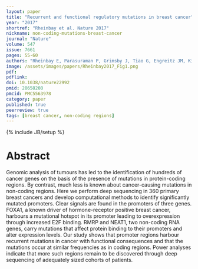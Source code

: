 ```yaml
---
layout: paper
title: "Recurrent and functional regulatory mutations in breast cancer"
year: "2017"
shortref: "Rheinbay et al. Nature 2017"
nickname: non-coding-mutations-breast-cancer
journal: "Nature"
volume: 547
issue: 7661
pages: 55-60
authors: "Rheinbay E, Parasuraman P, Grimsby J, Tiao G, Engreitz JM, Kim J, Lawrence MS, Taylor-Weiner A, Rodriguez-Cuevas S, Rosenberg M, Hess J, Stewart C, Maruvka YE, Stojanov P, Cortes ML, Seepo S, Cibulskis C, Tracy A, Pugh TJ, Lee J, Zheng Z, Ellisen LW, Iafrate AJ, Boehm JS, Gabriel SB, Meyerson M, Golub TR, Baselga J, Hidalgo-Miranda A, Shioda T, Bernards A, Lander ES, Getz G"
image: /assets/images/papers/Rheinbay2017_Fig1.png
pdf:
pdflink:
doi: 10.1038/nature22992
pmid: 28658208
pmcid: PMC5563978
category: paper
published: true
peerreview: true
tags: [breast cancer, non-coding regions]
---
```

{% include JB/setup %}

# Abstract

Genomic analysis of tumours has led to the identification of hundreds of cancer genes on the basis of the presence of mutations in protein-coding regions. By contrast, much less is known about cancer-causing mutations in non-coding regions. Here we perform deep sequencing in 360 primary breast cancers and develop computational methods to identify significantly mutated promoters. Clear signals are found in the promoters of three genes. FOXA1, a known driver of hormone-receptor positive breast cancer, harbours a mutational hotspot in its promoter leading to overexpression through increased E2F binding. RMRP and NEAT1, two non-coding RNA genes, carry mutations that affect protein binding to their promoters and alter expression levels. Our study shows that promoter regions harbour recurrent mutations in cancer with functional consequences and that the mutations occur at similar frequencies as in coding regions. Power analyses indicate that more such regions remain to be discovered through deep sequencing of adequately sized cohorts of patients.